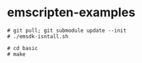 # emscripten-examples

```
# git pull; git submodule update --init
# ./emsdk-isntall.sh

# cd basic
# make
```